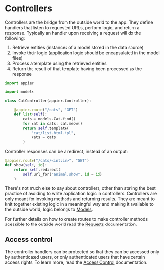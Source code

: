 # Controllers

Controllers are the bridge from the outside world to the app. They define handlers that listen to requested
URLs, perform logic, and return a response. Typically an handler upon receiving a request will do the following:

1. Retrieve entities (instances of a model stored in the data source)
2. Invoke their logic (application logic should be encapsulated in the model files)
3. Process a template using the retrieved entities
4. Return the result of that template having been processed as the response

```python
import appier

import models

class CatController(appier.Controller):

    @appier.route("/cats", "GET")
    def list(self):
        cats = models.Cat.find()
        for cat in cats: cat.meow()
        return self.template(
            "cat/list.html.tpl",
            cats = cats
        )
```

Controller responses can be a redirect, instead of an output:

```python
@appier.route("/cats/<int:id>", "GET")
def show(self, id):
	return self.redirect(
	    self.url_for("animal.show", id = id)
	)
```

There's not much else to say about controllers, other than stating the best practice
of avoiding to write application logic in controllers. Controllers are only meant for 
invoking methods and returning results. They are meant to knit together existing logic 
in a meaningful way and making it available to the outside world; logic belongs to 
[Models](models.md).

For further details on how to create routes to make controller methods acessible to
the outside world read the [Requests](requests.md) documentation.

## Access control

The controller handlers can be protected so that they can be accessed only by authenticated
users, or only authenticated users that have certain access rights. To learn more,
read the [Access Control](access_control.md) documentation.
